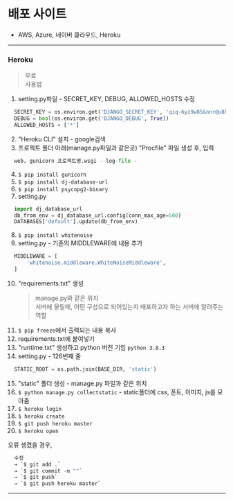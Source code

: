 # 배포 사이트  
- AWS, Azure, 네이버 클라우드, Heroku  

- - -  

### Heroku  
> 무료  
> 사용법  
  1. setting.py파일 - SECRET_KEY, DEBUG, ALLOWED_HOSTS 수정
  ```python
    SECRET_KEY = os.environ.get('DJANGO_SECRET_KEY', 'qiq-6yz9w85&nnr@u8h6@tq4@!n-__5$tt9c+c7q#m2%%4)vva')
    DEBUG = bool(os.environ.get('DJANGO_DEBUG', True))
    ALLOWED_HOSTS = ['*']
  ```  
  2. "Heroku CLI" 설치 - google검색
  3. 프로젝트 폴더 아래(manage.py파일과 같은곳) "Procfile" 파일 생성 후, 입력
  ```python
    web. gunicorn 프로젝트명.wsgi --log-file -
  ```
  4. `$ pip install gunicorn`  
  5. `$ pip install dj-database-url`  
  6. `$ pip install psycopg2-binary`  
  7. setting.py  
  ```python
    import dj_database_url
    db_from_env = dj_database_url.config(conn_max_age=500)
    DATABASES['default'].update(db_from_env)
  ```  
  8. `$ pip install whitenoise`  
  9. setting.py - 기존의 MIDDLEWARE에 내용 추가  
  ```python
    MIDDLEWARE = [
        'whitenoise.middleware.WhiteNoiseMiddleware',
    ]
  ```  
  10. "requirements.txt" 생성  
      > manage.py와 같은 위치  
      > 서버에 올릴때, 어떤 구성으로 되어있는지 배포하고자 하는 서버에 알려주는 역할  
  11. `$ pip freeze`에서 출력되는 내용 복사
  12. requirements.txt에 붙여넣기  
  13. "runtime.txt" 생성하고 python 버전 기입 `python 3.8.3`  
  14. setting.py - 126번째 줄  
  ```python
    STATIC_ROOT = os.path.join(BASE_DIR, 'static')
  ```  
  15. "static" 폴더 생성 - manage.py 파일과 같은 위치  
  16. `$ python manage.py collectstatic` - static폴더에 css, 폰트, 이미지, js를 모아줌  
  17. `$ heroku login`  
  18. `$ heroku create`  
  19. `$ git push heroku master`  
  20. `$ heroku open`  
  
  오류 생겼을 경우,  
  ```python
    수정
    → `$ git add .`
    → `$ git commit -m ""`
    → `$ git push`
    → `$ git push heroku master`
  ```

- - -  


